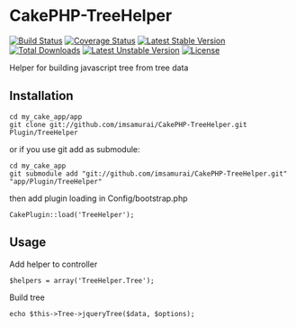 CakePHP-TreeHelper
==================
[![Build Status](https://travis-ci.org/imsamurai/CakePHP-TreeHelper.png)](https://travis-ci.org/imsamurai/CakePHP-TreeHelper) [![Coverage Status](https://coveralls.io/repos/imsamurai/CakePHP-TreeHelper/badge.png?branch=master)](https://coveralls.io/r/imsamurai/CakePHP-TreeHelper?branch=master) [![Latest Stable Version](https://poser.pugx.org/imsamurai/tree-helper/v/stable.png)](https://packagist.org/packages/imsamurai/tree-helper) [![Total Downloads](https://poser.pugx.org/imsamurai/tree-helper/downloads.png)](https://packagist.org/packages/imsamurai/tree-helper) [![Latest Unstable Version](https://poser.pugx.org/imsamurai/tree-helper/v/unstable.png)](https://packagist.org/packages/imsamurai/tree-helper) [![License](https://poser.pugx.org/imsamurai/tree-helper/license.png)](https://packagist.org/packages/imsamurai/tree-helper)


Helper for building javascript tree from tree data

## Installation

	cd my_cake_app/app
	git clone git://github.com/imsamurai/CakePHP-TreeHelper.git Plugin/TreeHelper

or if you use git add as submodule:

	cd my_cake_app
	git submodule add "git://github.com/imsamurai/CakePHP-TreeHelper.git" "app/Plugin/TreeHelper"

then add plugin loading in Config/bootstrap.php

	CakePlugin::load('TreeHelper');

## Usage

Add helper to controller

	$helpers = array('TreeHelper.Tree');

Build tree

	echo $this->Tree->jqueryTree($data, $options);